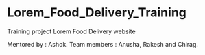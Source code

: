 # Lorem_Food_Delivery_Training

Training project Lorem Food Delivery website

Mentored by : Ashok.
Team members : Anusha, Rakesh and Chirag.
